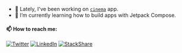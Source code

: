 - 🔭 Lately, I've been working on [`cinema`](https://github.com/sevvalserbes/cinema)  app.
- 🌱 I’m currently learning how to build apps with Jetpack Compose.

#### 📫 How to reach me: 
[![Twitter](https://img.shields.io/badge/twitter-%231DA1F2.svg?&style=for-the-badge&logo=twitter&logoColor=white)](https://twitter.com/sevvalserbes)
[![LinkedIn](https://img.shields.io/badge/linkedin-%230077B5.svg?&style=for-the-badge&logo=linkedin&logoColor=white)](https://www.linkedin.com/in/sevvalserbes/)
[![StackShare](http://img.shields.io/badge/tech-stack-0690fa.svg?style=for-the-badge&logo=tech-stack&logoColor=white)](https://stackshare.io/sevvalserbes/my-stack)
<!--
**sevvalserbes/sevvalserbes** is a ✨ _special_ ✨ repository because its `README.md` (this file) appears on your GitHub profile.

Here are some ideas to get you started:

- 🔭 I’m currently working on ...
- 🌱 I’m currently learning ...
- 👯 I’m looking to collaborate on ...
- 🤔 I’m looking for help with ...
- 💬 Ask me about ...
- 📫 How to reach me: ...
- ⚡ Fun fact: ...
-->
